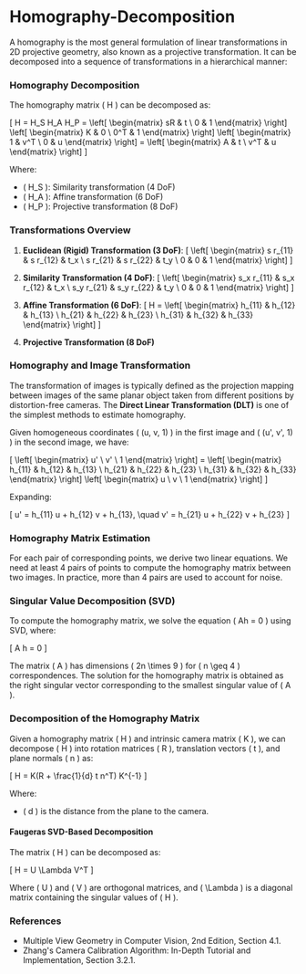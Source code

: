 # Homography-Decomposition

A homography is the most general formulation of linear transformations in 2D projective geometry, also known as a projective transformation. It can be decomposed into a sequence of transformations in a hierarchical manner:

### Homography Decomposition

The homography matrix \( H \) can be decomposed as:

\[
H = H_S H_A H_P = \left[ \begin{matrix} sR & t \\ 0 & 1 \end{matrix} \right] \left[ \begin{matrix} K & 0 \\ 0^T & 1 \end{matrix} \right] \left[ \begin{matrix} 1 & v^T \\ 0 & u \end{matrix} \right] = \left[ \begin{matrix} A & t \\ v^T & u \end{matrix} \right]
\]

Where:
- \( H_S \): Similarity transformation (4 DoF)
- \( H_A \): Affine transformation (6 DoF)
- \( H_P \): Projective transformation (8 DoF)

### Transformations Overview

1. **Euclidean (Rigid) Transformation (3 DoF)**:
   \[
   \left[ \begin{matrix} s r_{11} & s r_{12} & t_x \\ s r_{21} & s r_{22} & t_y \\ 0 & 0 & 1 \end{matrix} \right]
   \]

2. **Similarity Transformation (4 DoF)**:
   \[
   \left[ \begin{matrix} s_x r_{11} & s_x r_{12} & t_x \\ s_y r_{21} & s_y r_{22} & t_y \\ 0 & 0 & 1 \end{matrix} \right]
   \]

3. **Affine Transformation (6 DoF)**:
   \[
   H = \left[ \begin{matrix} h_{11} & h_{12} & h_{13} \\ h_{21} & h_{22} & h_{23} \\ h_{31} & h_{32} & h_{33} \end{matrix} \right]
   \]

4. **Projective Transformation (8 DoF)**

### Homography and Image Transformation

The transformation of images is typically defined as the projection mapping between images of the same planar object taken from different positions by distortion-free cameras. The **Direct Linear Transformation (DLT)** is one of the simplest methods to estimate homography.

Given homogeneous coordinates \( (u, v, 1) \) in the first image and \( (u', v', 1) \) in the second image, we have:

\[
\left[ \begin{matrix} u' \\ v' \\ 1 \end{matrix} \right] = \left[ \begin{matrix} h_{11} & h_{12} & h_{13} \\ h_{21} & h_{22} & h_{23} \\ h_{31} & h_{32} & h_{33} \end{matrix} \right] \left[ \begin{matrix} u \\ v \\ 1 \end{matrix} \right]
\]

Expanding:

\[
u' = h_{11} u + h_{12} v + h_{13}, \quad v' = h_{21} u + h_{22} v + h_{23}
\]

### Homography Matrix Estimation

For each pair of corresponding points, we derive two linear equations. We need at least 4 pairs of points to compute the homography matrix between two images. In practice, more than 4 pairs are used to account for noise.

### Singular Value Decomposition (SVD)

To compute the homography matrix, we solve the equation \( Ah = 0 \) using SVD, where:

\[
A h = 0
\]

The matrix \( A \) has dimensions \( 2n \times 9 \) for \( n \geq 4 \) correspondences. The solution for the homography matrix is obtained as the right singular vector corresponding to the smallest singular value of \( A \).

### Decomposition of the Homography Matrix

Given a homography matrix \( H \) and intrinsic camera matrix \( K \), we can decompose \( H \) into rotation matrices \( R \), translation vectors \( t \), and plane normals \( n \) as:

\[
H = K(R + \frac{1}{d} t n^T) K^{-1}
\]

Where:
- \( d \) is the distance from the plane to the camera.

#### Faugeras SVD-Based Decomposition

The matrix \( H \) can be decomposed as:

\[
H = U \Lambda V^T
\]

Where \( U \) and \( V \) are orthogonal matrices, and \( \Lambda \) is a diagonal matrix containing the singular values of \( H \).

### References

- Multiple View Geometry in Computer Vision, 2nd Edition, Section 4.1.
- Zhang's Camera Calibration Algorithm: In-Depth Tutorial and Implementation, Section 3.2.1.
